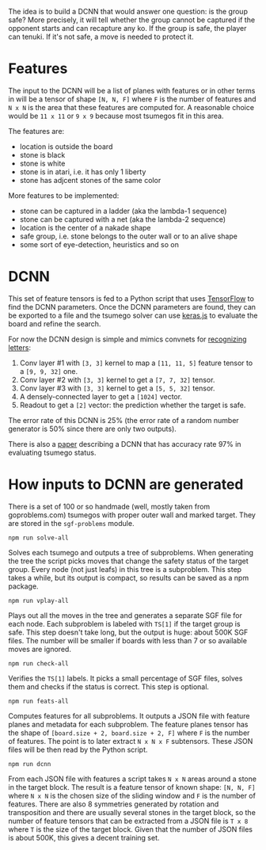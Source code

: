 The idea is to build a DCNN that would answer one question:
is the group safe? More precisely, it will tell whether
the group cannot be captured if the opponent starts
and can recapture any ko. If the group is safe, the player
can tenuki. If it's not safe, a move is needed to protect it.

# Features

The input to the DCNN will be a list of planes with features
or in other terms in will be a tensor of shape `[N, N, F]`
where `F` is the number of features and `N x N` is the area
that these features are computed for. A reasonable choice would
be `11 x 11` or `9 x 9` because most tsumegos fit in this area.

The features are:

- location is outside the board
- stone is black
- stone is white
- stone is in atari, i.e. it has only 1 liberty
- stone has adjcent stones of the same color

More features to be implemented:

- stone can be captured in a ladder (aka the lambda-1 sequence)
- stone can be captured with a net (aka the lambda-2 sequence)
- location is the center of a nakade shape
- safe group, i.e. stone belongs to the outer wall or to an alive shape
- some sort of eye-detection, heuristics and so on

# DCNN

This set of feature tensors is fed to a Python script that uses
[TensorFlow](https://github.com/tensorflow/tensorflow) to find the DCNN parameters. Once the DCNN parameters are found, they can be exported to a file and the tsumego solver can use [keras.js](https://github.com/transcranial/keras-js)
to evaluate the board and refine the search.

For now the DCNN design is simple and mimics convnets for [recognizing letters](https://www.tensorflow.org/get_started/mnist/pros):

1. Conv layer #1 with `[3, 3]` kernel to map a `[11, 11, 5]` feature tensor to a `[9, 9, 32]` one.
2. Conv layer #2 with `[3, 3]` kernel to get a `[7, 7, 32]` tensor.
3. Conv layer #3 with `[3, 3]` kernel to get a `[5, 5, 32]` tensor.
4. A densely-connected layer to get a `[1024]` vector.
5. Readout to get a `[2]` vector: the prediction whether the target is safe.

The error rate of this DCNN is 25% (the error rate of a random number generator is 50% since there are only two outputs).

There is also a [paper](http://www.cs.cityu.edu.hk/~hwchun/research/PDF/Julian%20WONG%20-%20CCCT%202004%20a.pdf) describing a DCNN that has accuracy rate 97% in evaluating tsumego status.

# How inputs to DCNN are generated

There is a set of 100 or so handmade (well, mostly taken from goproblems.com) tsumegos with proper outer wall and marked target. They are stored in the `sgf-problems` module.

```
npm run solve-all
```

Solves each tsumego and outputs a tree of subproblems. When generating the tree the script picks moves that change the safety status of the target group. Every node (not just leafs) in this tree is a subproblem. This step takes a while, but its output is compact, so results can be saved as a npm package.

```
npm run vplay-all
```

Plays out all the moves in the tree and generates a separate SGF file for each node. Each subproblem is labeled with `TS[1]` if the target group is safe. This step doesn't take long, but the output is huge: about 500K SGF files. The number will be smaller if boards with less than 7 or so available moves are ignored.

```
npm run check-all
```

Verifies the `TS[1]` labels. It picks a small percentage of SGF files, solves them and checks if the status is correct. This step is optional.

```
npm run feats-all
```

Computes features for all subproblems. It outputs a JSON file with feature planes and metadata for each subproblem. The feature planes tensor has the shape of `[board.size + 2, board.size + 2, F]` where `F` is the number of features. The point is to later extract `N x N x F` subtensors. These JSON files will be then read by the Python script.

```
npm run dcnn
```

From each JSON file with features a script takes `N x N` areas around a stone in the target block. The result is a feature tensor of known shape: `[N, N, F]` where `N x N` is the chosen size of the sliding window and `F` is the number of features. There are also 8 symmetries generated by rotation and transposition and there are usually several stones in the target block, so the number of feature tensors that can be extracted from a JSON file is `T x 8` where `T` is the size of the target block. Given that the number of JSON files is about 500K, this gives a decent training set.
